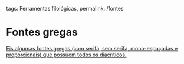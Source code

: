 tags: Ferramentas filológicas, 
permalink: /fontes

# Fontes gregas  
[Eis algumas fontes gregas (com serifa, sem serifa, mono-espaçadas e proporcionais) que possuem todos os diacríticos.](https://www.dropbox.com/sh/nh3o247ha3grrxo/AACX9n56cu-d45ko8OjJX37ya?dl=0)

